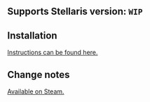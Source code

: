## Supports Stellaris version: `WIP`

## Installation

[Instructions can be found here.](https://github.com/Aerolfos/stellaris_mod_deploy_action/wiki/Mod-Installation)

## Change notes

[Available on Steam.](https://steamcommunity.com/sharedfiles/filedetails/changelog/2562393169)
